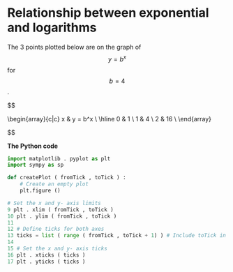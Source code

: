 # Relationship between exponential and logarithms

The 3 points plotted below are on the graph of $$y=b^x$$ for $$b=4$$.

$$

  \begin{array}{c|c}
    x & y = b^x \\
    \hline
    0 & 1       \\
    1 & 4       \\
    2 & 16      \\
  \end{array}

$$



**The Python code**

```python
import matplotlib . pyplot as plt
import sympy as sp

def createPlot ( fromTick , toTick ) :
    # Create an empty plot
    plt.figure ()

# Set the x and y- axis limits
9 plt . xlim ( fromTick , toTick )
10 plt . ylim ( fromTick , toTick )
11
12 # Define ticks for both axes
13 ticks = list ( range ( fromTick , toTick + 1) ) # Include toTick in ticks
14
15 # Set the x and y- axis ticks
16 plt . xticks ( ticks )
17 plt . yticks ( ticks )
```